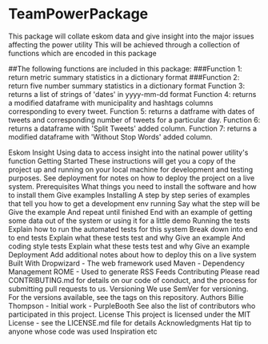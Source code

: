 # TeamPowerPackage
This package will collate eskom data and give insight into the major issues affecting the power utility
This will be achieved through a collection of functions which are encoded in this package

##The following functions are included in this package:
###Function 1: return metric summary statistics in a dictionary format
###Function 2: return five number summary statistics in a dictionary format
Function 3: returns a list of strings of 'dates' in yyyy-mm-dd format
Function 4: returns a modified dataframe with municipality and hashtags columns corresponding to every tweet.
Function 5: returns a datframe with dates of tweets and corresponding number of tweets for a particular day.
Function 6: returns a dataframe with 'Split Tweets' added column.
Function 7: returns a modified dataframe with 'Without Stop Words' added column.

Eskom Insight
Using data to access insight into the natinal power utility's function
Getting Started
These instructions will get you a copy of the project up and running on your local machine for development and testing purposes. See deployment for notes on how to deploy the project on a live system.
Prerequisites
What things you need to install the software and how to install them
Give examples
Installing
A step by step series of examples that tell you how to get a development env running
Say what the step will be
Give the example
And repeat
until finished
End with an example of getting some data out of the system or using it for a little demo
Running the tests
Explain how to run the automated tests for this system
Break down into end to end tests
Explain what these tests test and why
Give an example
And coding style tests
Explain what these tests test and why
Give an example
Deployment
Add additional notes about how to deploy this on a live system
Built With
Dropwizard - The web framework used
Maven - Dependency Management
ROME - Used to generate RSS Feeds
Contributing
Please read CONTRIBUTING.md for details on our code of conduct, and the process for submitting pull requests to us.
Versioning
We use SemVer for versioning. For the versions available, see the tags on this repository.
Authors
Billie Thompson - Initial work - PurpleBooth
See also the list of contributors who participated in this project.
License
This project is licensed under the MIT License - see the LICENSE.md file for details
Acknowledgments
Hat tip to anyone whose code was used
Inspiration
etc


